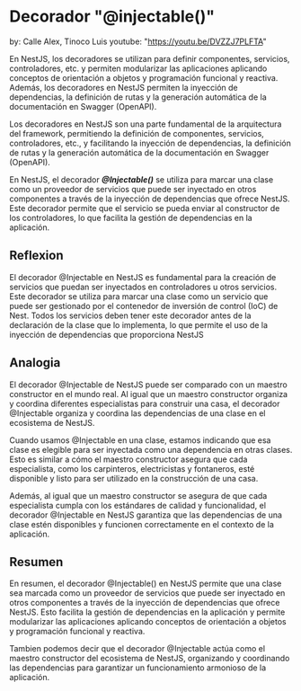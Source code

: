 # Decorador "@injectable()"

by: Calle Alex, Tinoco Luis
youtube: "<https://youtu.be/DVZZJ7PLFTA>"

En NestJS, los decoradores se utilizan para definir componentes, servicios, controladores, etc. y permiten modularizar las aplicaciones aplicando conceptos de orientación a objetos y programación funcional y reactiva. Además, los decoradores en NestJS permiten la inyección de dependencias, la definición de rutas y la generación automática de la documentación en Swagger (OpenAPI).

Los decoradores en NestJS son una parte fundamental de la arquitectura del framework, permitiendo la definición de componentes, servicios, controladores, etc., y facilitando la inyección de dependencias, la definición de rutas y la generación automática de la documentación en Swagger (OpenAPI).

En NestJS, el decorador ***@Injectable()*** se utiliza para marcar una clase como un proveedor de servicios que puede ser inyectado en otros componentes a través de la inyección de dependencias que ofrece NestJS. Este decorador permite que el servicio se pueda enviar al constructor de los controladores, lo que facilita la gestión de dependencias en la aplicación.

## Reflexion

El decorador @Injectable en NestJS es fundamental para la creación de servicios que puedan ser inyectados en controladores u otros servicios. Este decorador se utiliza para marcar una clase como un servicio que puede ser gestionado por el contenedor de inversión de control (IoC) de Nest. Todos los servicios deben tener este decorador antes de la declaración de la clase que lo implementa, lo que permite el uso de la inyección de dependencias que proporciona NestJS

## Analogia

El decorador @Injectable de NestJS puede ser comparado con un maestro constructor en el mundo real. Al igual que un maestro constructor organiza y coordina diferentes especialistas para construir una casa, el decorador @Injectable organiza y coordina las dependencias de una clase en el ecosistema de NestJS.

Cuando usamos @Injectable en una clase, estamos indicando que esa clase es elegible para ser inyectada como una dependencia en otras clases. Esto es similar a cómo el maestro constructor asegura que cada especialista, como los carpinteros, electricistas y fontaneros, esté disponible y listo para ser utilizado en la construcción de una casa.

Además, al igual que un maestro constructor se asegura de que cada especialista cumpla con los estándares de calidad y funcionalidad, el decorador @Injectable en NestJS garantiza que las dependencias de una clase estén disponibles y funcionen correctamente en el contexto de la aplicación.

## Resumen

En resumen, el decorador @Injectable() en NestJS permite que una clase sea marcada como un proveedor de servicios que puede ser inyectado en otros componentes a través de la inyección de dependencias que ofrece NestJS. Esto facilita la gestión de dependencias en la aplicación y permite modularizar las aplicaciones aplicando conceptos de orientación a objetos y programación funcional y reactiva.

Tambien podemos decir que el decorador @Injectable actúa como el maestro constructor del ecosistema de NestJS, organizando y coordinando las dependencias para garantizar un funcionamiento armonioso de la aplicación.
